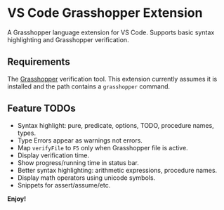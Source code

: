 # VS Code Grasshopper Extension

A Grasshopper language extension for VS Code. Supports basic syntax highlighting and Grasshopper verification.

<!-- ## Features

Describe specific features of your extension including screenshots of your extension in action. Image paths are relative to this README file.

For example if there is an image subfolder under your extension project workspace:

\!\[feature X\]\(images/feature-x.png\)

> Tip: Many popular extensions utilize animations. This is an excellent way to show off your extension! We recommend short, focused animations that are easy to follow. -->

## Requirements

The [Grasshopper](https://github.com/wies/grasshopper/) verification tool.
This extension currently assumes it is installed and the path contains a `grasshopper` command.


## Feature TODOs

* Syntax highlight: pure, predicate, options, TODO, procedure names, types.
* Type Errors appear as warnings not errors.
* Map `verifyFile` to `F5` only when Grasshopper file is active.
* Display verification time.
* Show progress/running time in status bar.
* Better syntax highlighting: arithmetic expressions, procedure names.
* Display math operators using unicode symbols.
* Snippets for assert/assume/etc.

<!-- ## Extension Settings

Include if your extension adds any VS Code settings through the `contributes.configuration` extension point.

For example:

This extension contributes the following settings:

* `myExtension.enable`: enable/disable this extension
* `myExtension.thing`: set to `blah` to do something

## Known Issues

Calling out known issues can help limit users opening duplicate issues against your extension.

## Release Notes

Users appreciate release notes as you update your extension.

### 1.0.0

Initial release of ...

### 1.0.1

Fixed issue #.

### 1.1.0

Added features X, Y, and Z. -->

**Enjoy!**
